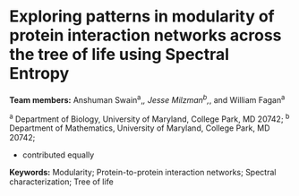 # Exploring patterns in modularity of protein interaction networks across the tree of life using Spectral Entropy #
**Team members:** Anshuman Swain<sup>a</sup>,*, Jesse Milzman<sup>b</sup>,*, and William Fagan<sup>a</sup>

<sup>a</sup> Department of Biology, University of Maryland, College Park, MD 20742;
<sup>b</sup> Department of Mathematics, University of Maryland, College Park, MD 20742;
* contributed equally


**Keywords:** Modularity; Protein-to-protein interaction networks; Spectral characterization; Tree of life


